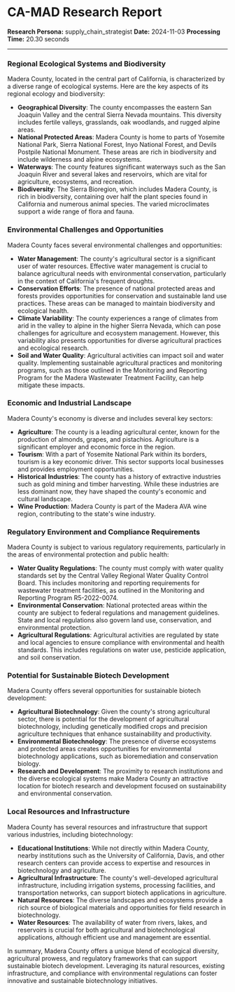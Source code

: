 # CA-MAD Research Report

**Research Persona:** supply_chain_strategist
**Date:** 2024-11-03
**Processing Time:** 20.30 seconds

---

### Regional Ecological Systems and Biodiversity

Madera County, located in the central part of California, is characterized by a diverse range of ecological systems. Here are the key aspects of its regional ecology and biodiversity:

- **Geographical Diversity**: The county encompasses the eastern San Joaquin Valley and the central Sierra Nevada mountains. This diversity includes fertile valleys, grasslands, oak woodlands, and rugged alpine areas.
- **National Protected Areas**: Madera County is home to parts of Yosemite National Park, Sierra National Forest, Inyo National Forest, and Devils Postpile National Monument. These areas are rich in biodiversity and include wilderness and alpine ecosystems.
- **Waterways**: The county features significant waterways such as the San Joaquin River and several lakes and reservoirs, which are vital for agriculture, ecosystems, and recreation.
- **Biodiversity**: The Sierra Bioregion, which includes Madera County, is rich in biodiversity, containing over half the plant species found in California and numerous animal species. The varied microclimates support a wide range of flora and fauna.

### Environmental Challenges and Opportunities

Madera County faces several environmental challenges and opportunities:

- **Water Management**: The county's agricultural sector is a significant user of water resources. Effective water management is crucial to balance agricultural needs with environmental conservation, particularly in the context of California's frequent droughts.
- **Conservation Efforts**: The presence of national protected areas and forests provides opportunities for conservation and sustainable land use practices. These areas can be managed to maintain biodiversity and ecological health.
- **Climate Variability**: The county experiences a range of climates from arid in the valley to alpine in the higher Sierra Nevada, which can pose challenges for agriculture and ecosystem management. However, this variability also presents opportunities for diverse agricultural practices and ecological research.
- **Soil and Water Quality**: Agricultural activities can impact soil and water quality. Implementing sustainable agricultural practices and monitoring programs, such as those outlined in the Monitoring and Reporting Program for the Madera Wastewater Treatment Facility, can help mitigate these impacts.

### Economic and Industrial Landscape

Madera County's economy is diverse and includes several key sectors:

- **Agriculture**: The county is a leading agricultural center, known for the production of almonds, grapes, and pistachios. Agriculture is a significant employer and economic force in the region.
- **Tourism**: With a part of Yosemite National Park within its borders, tourism is a key economic driver. This sector supports local businesses and provides employment opportunities.
- **Historical Industries**: The county has a history of extractive industries such as gold mining and timber harvesting. While these industries are less dominant now, they have shaped the county's economic and cultural landscape.
- **Wine Production**: Madera County is part of the Madera AVA wine region, contributing to the state's wine industry.

### Regulatory Environment and Compliance Requirements

Madera County is subject to various regulatory requirements, particularly in the areas of environmental protection and public health:

- **Water Quality Regulations**: The county must comply with water quality standards set by the Central Valley Regional Water Quality Control Board. This includes monitoring and reporting requirements for wastewater treatment facilities, as outlined in the Monitoring and Reporting Program R5-2022-0074.
- **Environmental Conservation**: National protected areas within the county are subject to federal regulations and management guidelines. State and local regulations also govern land use, conservation, and environmental protection.
- **Agricultural Regulations**: Agricultural activities are regulated by state and local agencies to ensure compliance with environmental and health standards. This includes regulations on water use, pesticide application, and soil conservation.

### Potential for Sustainable Biotech Development

Madera County offers several opportunities for sustainable biotech development:

- **Agricultural Biotechnology**: Given the county's strong agricultural sector, there is potential for the development of agricultural biotechnology, including genetically modified crops and precision agriculture techniques that enhance sustainability and productivity.
- **Environmental Biotechnology**: The presence of diverse ecosystems and protected areas creates opportunities for environmental biotechnology applications, such as bioremediation and conservation biology.
- **Research and Development**: The proximity to research institutions and the diverse ecological systems make Madera County an attractive location for biotech research and development focused on sustainability and environmental conservation.

### Local Resources and Infrastructure

Madera County has several resources and infrastructure that support various industries, including biotechnology:

- **Educational Institutions**: While not directly within Madera County, nearby institutions such as the University of California, Davis, and other research centers can provide access to expertise and resources in biotechnology and agriculture.
- **Agricultural Infrastructure**: The county's well-developed agricultural infrastructure, including irrigation systems, processing facilities, and transportation networks, can support biotech applications in agriculture.
- **Natural Resources**: The diverse landscapes and ecosystems provide a rich source of biological materials and opportunities for field research in biotechnology.
- **Water Resources**: The availability of water from rivers, lakes, and reservoirs is crucial for both agricultural and biotechnological applications, although efficient use and management are essential.

In summary, Madera County offers a unique blend of ecological diversity, agricultural prowess, and regulatory frameworks that can support sustainable biotech development. Leveraging its natural resources, existing infrastructure, and compliance with environmental regulations can foster innovative and sustainable biotechnology initiatives.
